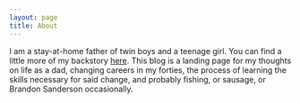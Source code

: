 ```yaml
---
layout: page
title: About
---
```


I am a stay-at-home father of twin boys and a teenage girl. You can find a little more of my backstory [here](/2021/09/22/hello-world/). This blog is a 
landing page for my thoughts on life as a dad, changing careers in my forties, the process of learning the skills necessary for said 
change, and probably fishing, or sausage, or Brandon Sanderson occasionally.
